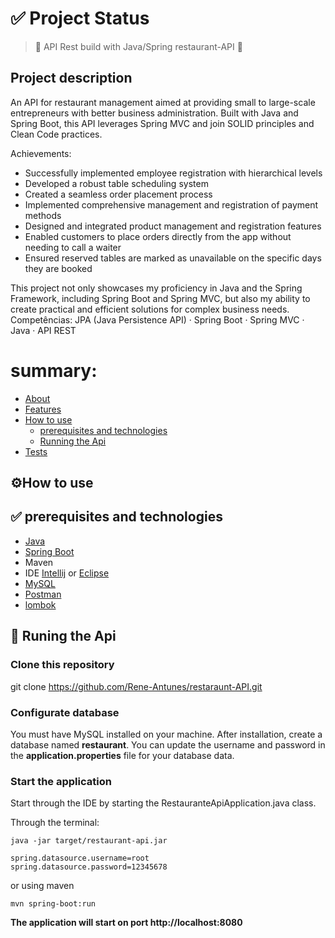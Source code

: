 <h1>✅ Project Status</h1>

> :construction: API Rest build with Java/Spring restaurant-API :construction:

<h2 id="sobre" >Project description</h2>
An API for restaurant management aimed at providing small to large-scale entrepreneurs with better business administration. Built with Java and Spring Boot, this API leverages Spring MVC and join SOLID principles and Clean Code practices.


Achievements:

- Successfully implemented employee registration with hierarchical levels
- Developed a robust table scheduling system
- Created a seamless order placement process
- Implemented comprehensive management and registration of payment methods
- Designed and integrated product management and registration features
- Enabled customers to place orders directly from the app without needing to call a waiter
- Ensured reserved tables are marked as unavailable on the specific days they are booked

This project not only showcases my proficiency in Java and the Spring Framework, including Spring Boot and Spring MVC, but also my ability to create practical and efficient solutions for complex business needs.
Competências: JPA (Java Persistence API) · Spring Boot · Spring MVC · Java · API REST

summary:
=================

   * [About](#sobre)
   * [Features](#features)
   * [How to use](#comoUsar)
      * [prerequisites and technologies](#requisitos)
      * [Running the Api](#rodandoApi)
   * [Tests](#testes)

<h2 id="comoUsar">⚙️How to use</h2>

<h2 id="requisitos">✅ prerequisites and technologies </h2>

- [Java](https://www.java.com/pt-BR/download/manual.jsp)
- [Spring Boot](https://spring.io/projects/spring-boot)
- Maven
- IDE [Intellij](https://www.jetbrains.com/idea/download/?section=windows) or [Eclipse](https://www.eclipse.org/downloads/)
- [MySQL](https://www.mysql.com/downloads/)
- [Postman](https://www.postman.com)
- [lombok](https://projectlombok.org/download)



<h2 id="rodandoApi">🎲 Runing the Api </h2>

<h3> Clone this repository</h3>

git clone <https://github.com/Rene-Antunes/restaraunt-API.git>

<h3>Configurate database</h3>
You must have MySQL installed on your machine. After installation, create a database named <strong>restaurant</strong>. You can update the username and password in the <strong>application.properties</strong> file for your database data.

<h3>Start the application</h3>
Start through the IDE by starting the RestauranteApiApplication.java class.

Through the terminal:
```
java -jar target/restaurant-api.jar
```
```
spring.datasource.username=root
spring.datasource.password=12345678
```
or using maven

```
mvn spring-boot:run
```
**The application will start on port http://localhost:8080**
